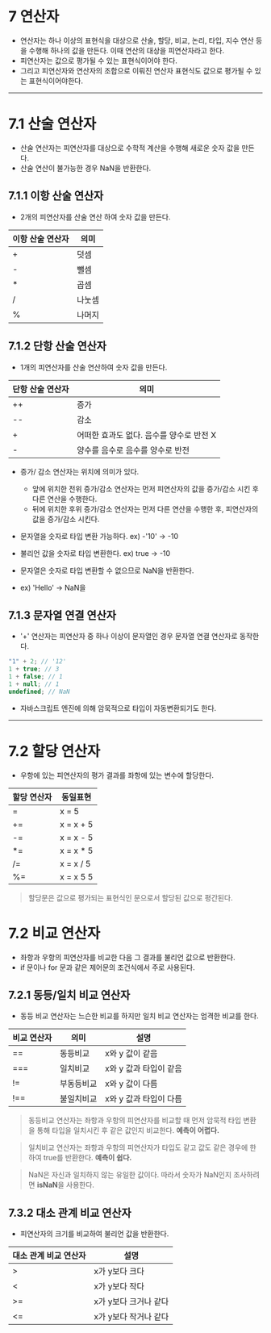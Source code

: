 # 7 연산자

- 연산자는 하나 이상의 표현식을 대상으로 산술, 할당, 비교, 논리, 타입, 지수 연산 등을 수행해 하나의 값을 만든다. 이때 연산의 대상을 피연산자라고 한다.
- 피연산자는 값으로 평가될 수 있는 표현식이어야 한다.
- 그리고 피연산자와 연산자의 조합으로 이뤄진 연산자 표현식도 값으로 평가될 수 있는 표현식이어야한다.

---

# 7.1 산술 연산자

- 산술 연산자는 피연산자를 대상으로 수학적 계산을 수행해 새로운 숫자 값을 만든다.
- 산술 연산이 불가능한 경우 NaN을 반환한다.

## 7.1.1 이항 산술 연산자

- 2개의 피연산자를 산술 연산 하여 숫자 값을 만든다.

| 이항 산술 연산자 | 의미   |
| ---------------- | ------ |
| +                | 덧셈   |
| -                | 뺄셈   |
| \*               | 곱셈   |
| /                | 나눗셈 |
| %                | 나머지 |

## 7.1.2 단항 산술 연산자

- 1개의 피연산자를 산술 연산하여 숫자 값을 만든다.

| 단항 산술 연산자 | 의미                                     |
| ---------------- | ---------------------------------------- |
| ++               | 증가                                     |
| --               | 감소                                     |
| +                | 어떠한 효과도 없다. 음수를 양수로 반전 X |
| -                | 양수를 음수로 음수를 양수로 반전         |

- 증가/ 감소 연산자는 위치에 의미가 있다.

  - 앞에 위치한 전위 증가/감소 연산자는 먼저 피연산자의 값을 증가/감소 시킨 후 다른 연산을 수행한다.
  - 뒤에 위치한 후위 증가/감소 연산자는 먼저 다른 연산을 수행한 후, 피연산자의 값을 증가/감소 시킨다.

- 문자열을 숫자로 타입 변환 가능하다.
  ex) -'10' -> -10
- 불리언 값을 숫자로 타입 변환한다.
  ex) true -> -10
- 문자열은 숫자로 타입 변환할 수 없으므로 NaN을 반환한다.
- ex) 'Hello' -> NaN을

## 7.1.3 문자열 연결 연산자

- '+' 연산자는 피연산자 중 하나 이상이 문자열인 경우 문자열 연결 연산자로 동작한다.

```js
"1" + 2; // '12'
1 + true; // 3
1 + false; // 1
1 + null; // 1
undefined; // NaN
```

- 자바스크립트 엔진에 의해 암묵적으로 타입이 자동변환되기도 한다.

---

# 7.2 할당 연산자

- 우항에 있는 피연산자의 평가 결과를 좌항에 있는 변수에 할당한다.

| 할당 연산자 | 동일표현   |
| ----------- | ---------- |
| =           | x = 5      |
| +=          | x = x + 5  |
| -=          | x = x - 5  |
| \*=         | x = x \* 5 |
| /=          | x = x / 5  |
| %=          | x = x 5 5  |

> 할당문은 값으로 평가되는 표현식인 문으로서 할당된 값으로 평간된다.

# 7.2 비교 연산자

- 좌항과 우항의 피연산자를 비교한 다음 그 결과를 불리언 값으로 반환한다.
- if 문이나 for 문과 같은 제어문의 조건식에서 주로 사용된다.

## 7.2.1 동등/일치 비교 연산자

- 동등 비교 연산자는 느슨한 비교를 하지만 일치 비교 연산자는 엄격한 비교를 한다.

| 비교 연산자 | 의미       | 설명                   |
| ----------- | ---------- | ---------------------- |
| ==          | 동등비교   | x와 y 값이 같음        |
| ===         | 일치비교   | x와 y 값과 타입이 같음 |
| !=          | 부동등비교 | x와 y 값이 다름        |
| !==         | 불일치비교 | x와 y 값과 타입이 다름 |

> 동등비교 연산자는 좌항과 우항의 피연산자를 비교할 때 먼저 암묵적 타입 변환을 통해 타입을 일치시킨 후 같은 값인지 비교한다. <b>예측이 어렵다.</b>

> 일치비교 연산자는 좌항과 우항의 피연산자가 타입도 같고 값도 같은 경우에 한하여 true를 반환한다. <b>예측이 쉽다.</b>

> NaN은 자신과 일치하지 않는 유일한 값이다. 따라서 숫자가 NaN인지 조사하려면 <b>isNaN</b>을 사용한다.

## 7.3.2 대소 관계 비교 연산자

- 피연산자의 크기를 비교하여 불리언 값을 반환한다.

| 대소 관계 비교 연산자 | 설명                  |
| --------------------- | --------------------- |
| >                     | x가 y보다 크다        |
| <                     | x가 y보다 작다        |
| >=                    | x가 y보다 크거나 같다 |
| <=                    | x가 y보다 작거나 같다 |
